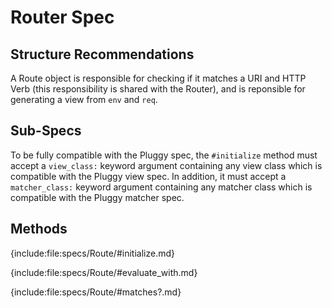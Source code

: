 # Router Spec

## Structure Recommendations

A Route object is responsible for checking if it matches a URI and HTTP Verb (this responsibility is shared with the Router), and is reponsible for generating a view from `env` and `req`.

## Sub-Specs

To be fully compatible with the Pluggy spec, the `#initialize` method must accept a `view_class:` keyword argument containing any view class which is compatible with the Pluggy view spec. In addition, it must accept a `matcher_class:` keyword argument containing any matcher class which is compatible with the Pluggy matcher spec.

## Methods

{include:file:specs/Route/#initialize.md}

{include:file:specs/Route/#evaluate_with.md}

{include:file:specs/Route/#matches?.md}
